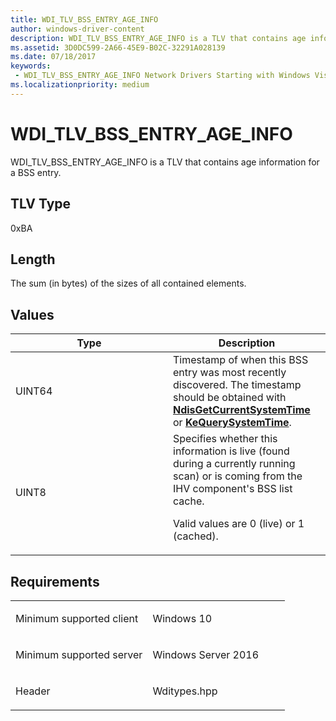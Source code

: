 ```yaml
---
title: WDI_TLV_BSS_ENTRY_AGE_INFO
author: windows-driver-content
description: WDI_TLV_BSS_ENTRY_AGE_INFO is a TLV that contains age information for a BSS entry.
ms.assetid: 3D0DC599-2A66-45E9-B02C-32291A028139
ms.date: 07/18/2017
keywords:
 - WDI_TLV_BSS_ENTRY_AGE_INFO Network Drivers Starting with Windows Vista
ms.localizationpriority: medium
---
```


# WDI\_TLV\_BSS\_ENTRY\_AGE\_INFO


WDI\_TLV\_BSS\_ENTRY\_AGE\_INFO is a TLV that contains age information for a BSS entry.

## TLV Type


0xBA

## Length


The sum (in bytes) of the sizes of all contained elements.

## Values


<table>
<colgroup>
<col width="50%" />
<col width="50%" />
</colgroup>
<thead>
<tr class="header">
<th>Type</th>
<th>Description</th>
</tr>
</thead>
<tbody>
<tr class="odd">
<td>UINT64</td>
<td>Timestamp of when this BSS entry was most recently discovered. The timestamp should be obtained with <a href="https://msdn.microsoft.com/library/windows/hardware/ff562629" data-raw-source="[&lt;strong&gt;NdisGetCurrentSystemTime&lt;/strong&gt;](https://msdn.microsoft.com/library/windows/hardware/ff562629)"><strong>NdisGetCurrentSystemTime</strong></a> or <a href="https://msdn.microsoft.com/library/windows/hardware/ff553068" data-raw-source="[&lt;strong&gt;KeQuerySystemTime&lt;/strong&gt;](https://msdn.microsoft.com/library/windows/hardware/ff553068)"><strong>KeQuerySystemTime</strong></a>.</td>
</tr>
<tr class="even">
<td>UINT8</td>
<td>Specifies whether this information is live (found during a currently running scan) or is coming from the IHV component&#39;s BSS list cache.
<p>Valid values are 0 (live) or 1 (cached).</p></td>
</tr>
</tbody>
</table>

 

Requirements
------------

<table>
<colgroup>
<col width="50%" />
<col width="50%" />
</colgroup>
<tbody>
<tr class="odd">
<td><p>Minimum supported client</p></td>
<td><p>Windows 10</p></td>
</tr>
<tr class="even">
<td><p>Minimum supported server</p></td>
<td><p>Windows Server 2016</p></td>
</tr>
<tr class="odd">
<td><p>Header</p></td>
<td>Wditypes.hpp</td>
</tr>
</tbody>
</table>

 

 




